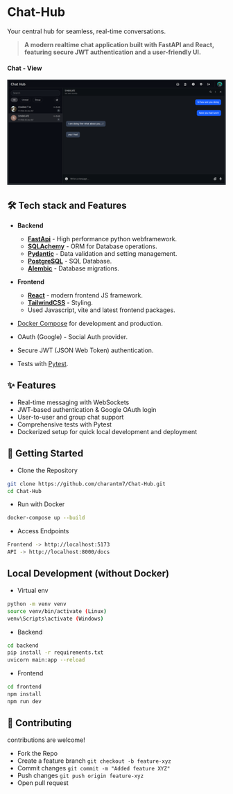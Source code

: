 # Chat-Hub

Your central hub for seamless, real-time conversations.</br>
> **A modern realtime chat application built with FastAPI and React, featuring secure JWT authentication and a user-friendly UI.**

#### Chat - View
[![Home](img/chat.png)](https://github.com/charantm7/Chat-Hub)

## 🛠️ Tech stack and Features

- **Backend**
    - [**FastApi**](https://fastapi.tiangolo.com/) - High performance python webframework.
    - [**SQLAchemy**](https://www.sqlalchemy.org/) - ORM for Database operations.
    - [**Pydantic**](https://docs.pydantic.dev/latest/) - Data validation and setting management.
    - [**PostgreSQL**](https://www.postgresql.org) - SQL Database.
    - [**Alembic**](https://alembic.sqlalchemy.org/en/latest/) - Database migrations.

- **Frontend**
    - [**React**](https://react.dev/) - modern frontend JS framework.
    - [**TailwindCSS**](https://tailwindcss.com/) - Styling.
    - Used Javascript, vite and latest frontend packages.
 
- [Docker Compose](https://www.docker.com) for development and production.
- OAuth (Google) - Social Auth provider.
- Secure JWT (JSON Web Token) authentication.
- Tests with [Pytest](https://pytest.org).

## ✨ Features
- Real-time messaging with WebSockets
- JWT-based authentication & Google OAuth login
- User-to-user and group chat support
- Comprehensive tests with Pytest
- Dockerized setup for quick local development and deployment

## 🚀 Getting Started
- Clone the Repository
```bash
git clone https://github.com/charantm7/Chat-Hub.git
cd Chat-Hub
````
- Run with Docker
```bash
docker-compose up --build
````
- Access Endpoints
```bash
Frontend -> http://localhost:5173
API -> http://localhost:8000/docs
````
## Local Development (without Docker)
- Virtual env
```bash
python -m venv venv
source venv/bin/activate (Linux)
venv\Scripts\activate (Windows)
````
- Backend
```bash
cd backend
pip install -r requirements.txt
uvicorn main:app --reload
````
- Frontend
```bash
cd frontend
npm install
npm run dev
````
## 🤝 Contributing
contributions are welcome!
- Fork the Repo
- Create a feature branch `git checkout -b feature-xyz`
- Commit changes `git commit -m "Added feature XYZ"`
- Push changes `git push origin feature-xyz`
- Open pull request

